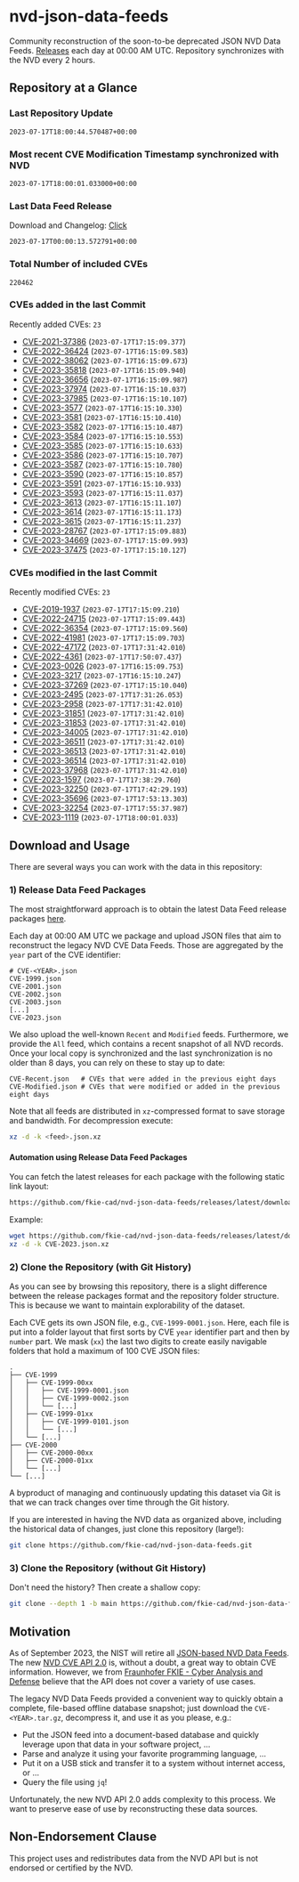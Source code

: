 # nvd-json-data-feeds

Community reconstruction of the soon-to-be deprecated JSON NVD Data Feeds. 
[Releases](https://github.com/fkie-cad/nvd-json-data-feeds/releases/latest) each day at 00:00 AM UTC.
Repository synchronizes with the NVD every 2 hours.

## Repository at a Glance

### Last Repository Update

```plain
2023-07-17T18:00:44.570487+00:00
```

### Most recent CVE Modification Timestamp synchronized with NVD

```plain
2023-07-17T18:00:01.033000+00:00
```

### Last Data Feed Release

Download and Changelog: [Click](https://github.com/fkie-cad/nvd-json-data-feeds/releases/latest)

```plain
2023-07-17T00:00:13.572791+00:00
```

### Total Number of included CVEs

```plain
220462
```

### CVEs added in the last Commit

Recently added CVEs: `23`

* [CVE-2021-37386](CVE-2021/CVE-2021-373xx/CVE-2021-37386.json) (`2023-07-17T17:15:09.377`)
* [CVE-2022-36424](CVE-2022/CVE-2022-364xx/CVE-2022-36424.json) (`2023-07-17T16:15:09.583`)
* [CVE-2022-38062](CVE-2022/CVE-2022-380xx/CVE-2022-38062.json) (`2023-07-17T16:15:09.673`)
* [CVE-2023-35818](CVE-2023/CVE-2023-358xx/CVE-2023-35818.json) (`2023-07-17T16:15:09.940`)
* [CVE-2023-36656](CVE-2023/CVE-2023-366xx/CVE-2023-36656.json) (`2023-07-17T16:15:09.987`)
* [CVE-2023-37974](CVE-2023/CVE-2023-379xx/CVE-2023-37974.json) (`2023-07-17T16:15:10.037`)
* [CVE-2023-37985](CVE-2023/CVE-2023-379xx/CVE-2023-37985.json) (`2023-07-17T16:15:10.107`)
* [CVE-2023-3577](CVE-2023/CVE-2023-35xx/CVE-2023-3577.json) (`2023-07-17T16:15:10.330`)
* [CVE-2023-3581](CVE-2023/CVE-2023-35xx/CVE-2023-3581.json) (`2023-07-17T16:15:10.410`)
* [CVE-2023-3582](CVE-2023/CVE-2023-35xx/CVE-2023-3582.json) (`2023-07-17T16:15:10.487`)
* [CVE-2023-3584](CVE-2023/CVE-2023-35xx/CVE-2023-3584.json) (`2023-07-17T16:15:10.553`)
* [CVE-2023-3585](CVE-2023/CVE-2023-35xx/CVE-2023-3585.json) (`2023-07-17T16:15:10.633`)
* [CVE-2023-3586](CVE-2023/CVE-2023-35xx/CVE-2023-3586.json) (`2023-07-17T16:15:10.707`)
* [CVE-2023-3587](CVE-2023/CVE-2023-35xx/CVE-2023-3587.json) (`2023-07-17T16:15:10.780`)
* [CVE-2023-3590](CVE-2023/CVE-2023-35xx/CVE-2023-3590.json) (`2023-07-17T16:15:10.857`)
* [CVE-2023-3591](CVE-2023/CVE-2023-35xx/CVE-2023-3591.json) (`2023-07-17T16:15:10.933`)
* [CVE-2023-3593](CVE-2023/CVE-2023-35xx/CVE-2023-3593.json) (`2023-07-17T16:15:11.037`)
* [CVE-2023-3613](CVE-2023/CVE-2023-36xx/CVE-2023-3613.json) (`2023-07-17T16:15:11.107`)
* [CVE-2023-3614](CVE-2023/CVE-2023-36xx/CVE-2023-3614.json) (`2023-07-17T16:15:11.173`)
* [CVE-2023-3615](CVE-2023/CVE-2023-36xx/CVE-2023-3615.json) (`2023-07-17T16:15:11.237`)
* [CVE-2023-28767](CVE-2023/CVE-2023-287xx/CVE-2023-28767.json) (`2023-07-17T17:15:09.883`)
* [CVE-2023-34669](CVE-2023/CVE-2023-346xx/CVE-2023-34669.json) (`2023-07-17T17:15:09.993`)
* [CVE-2023-37475](CVE-2023/CVE-2023-374xx/CVE-2023-37475.json) (`2023-07-17T17:15:10.127`)


### CVEs modified in the last Commit

Recently modified CVEs: `23`

* [CVE-2019-1937](CVE-2019/CVE-2019-19xx/CVE-2019-1937.json) (`2023-07-17T17:15:09.210`)
* [CVE-2022-24715](CVE-2022/CVE-2022-247xx/CVE-2022-24715.json) (`2023-07-17T17:15:09.443`)
* [CVE-2022-36354](CVE-2022/CVE-2022-363xx/CVE-2022-36354.json) (`2023-07-17T17:15:09.560`)
* [CVE-2022-41981](CVE-2022/CVE-2022-419xx/CVE-2022-41981.json) (`2023-07-17T17:15:09.703`)
* [CVE-2022-47172](CVE-2022/CVE-2022-471xx/CVE-2022-47172.json) (`2023-07-17T17:31:42.010`)
* [CVE-2022-4361](CVE-2022/CVE-2022-43xx/CVE-2022-4361.json) (`2023-07-17T17:50:07.437`)
* [CVE-2023-0026](CVE-2023/CVE-2023-00xx/CVE-2023-0026.json) (`2023-07-17T16:15:09.753`)
* [CVE-2023-3217](CVE-2023/CVE-2023-32xx/CVE-2023-3217.json) (`2023-07-17T16:15:10.247`)
* [CVE-2023-37269](CVE-2023/CVE-2023-372xx/CVE-2023-37269.json) (`2023-07-17T17:15:10.040`)
* [CVE-2023-2495](CVE-2023/CVE-2023-24xx/CVE-2023-2495.json) (`2023-07-17T17:31:26.053`)
* [CVE-2023-2958](CVE-2023/CVE-2023-29xx/CVE-2023-2958.json) (`2023-07-17T17:31:42.010`)
* [CVE-2023-31851](CVE-2023/CVE-2023-318xx/CVE-2023-31851.json) (`2023-07-17T17:31:42.010`)
* [CVE-2023-31853](CVE-2023/CVE-2023-318xx/CVE-2023-31853.json) (`2023-07-17T17:31:42.010`)
* [CVE-2023-34005](CVE-2023/CVE-2023-340xx/CVE-2023-34005.json) (`2023-07-17T17:31:42.010`)
* [CVE-2023-36511](CVE-2023/CVE-2023-365xx/CVE-2023-36511.json) (`2023-07-17T17:31:42.010`)
* [CVE-2023-36513](CVE-2023/CVE-2023-365xx/CVE-2023-36513.json) (`2023-07-17T17:31:42.010`)
* [CVE-2023-36514](CVE-2023/CVE-2023-365xx/CVE-2023-36514.json) (`2023-07-17T17:31:42.010`)
* [CVE-2023-37968](CVE-2023/CVE-2023-379xx/CVE-2023-37968.json) (`2023-07-17T17:31:42.010`)
* [CVE-2023-1597](CVE-2023/CVE-2023-15xx/CVE-2023-1597.json) (`2023-07-17T17:38:29.760`)
* [CVE-2023-32250](CVE-2023/CVE-2023-322xx/CVE-2023-32250.json) (`2023-07-17T17:42:29.193`)
* [CVE-2023-35696](CVE-2023/CVE-2023-356xx/CVE-2023-35696.json) (`2023-07-17T17:53:13.303`)
* [CVE-2023-32254](CVE-2023/CVE-2023-322xx/CVE-2023-32254.json) (`2023-07-17T17:55:37.987`)
* [CVE-2023-1119](CVE-2023/CVE-2023-11xx/CVE-2023-1119.json) (`2023-07-17T18:00:01.033`)


## Download and Usage

There are several ways you can work with the data in this repository:

### 1) Release Data Feed Packages

The most straightforward approach is to obtain the latest Data Feed release packages [here](https://github.com/fkie-cad/nvd-json-data-feeds/releases/latest).

Each day at 00:00 AM UTC we package and upload JSON files that aim to reconstruct the legacy NVD CVE Data Feeds.
Those are aggregated by the `year` part of the CVE identifier:

```
# CVE-<YEAR>.json
CVE-1999.json
CVE-2001.json
CVE-2002.json
CVE-2003.json
[...]
CVE-2023.json
```

We also upload the well-known `Recent` and `Modified` feeds.
Furthermore, we provide the `All` feed, which contains a recent snapshot of all NVD records.
Once your local copy is synchronized and the last synchronization is no older than 8 days, you can rely on these to stay up to date:

```plain
CVE-Recent.json   # CVEs that were added in the previous eight days
CVE-Modified.json # CVEs that were modified or added in the previous eight days
```

Note that all feeds are distributed in `xz`-compressed format to save storage and bandwidth.
For decompression execute:

```sh
xz -d -k <feed>.json.xz
```


#### Automation using Release Data Feed Packages

You can fetch the latest releases for each package with the following static link layout:

```sh
https://github.com/fkie-cad/nvd-json-data-feeds/releases/latest/download/CVE-<YEAR>.json.xz
```

Example:

```sh
wget https://github.com/fkie-cad/nvd-json-data-feeds/releases/latest/download/CVE-2023.json.xz
xz -d -k CVE-2023.json.xz
```

### 2) Clone the Repository (with Git History)

As you can see by browsing this repository, there is a slight difference between the release packages format and the repository folder structure.
This is because we want to maintain explorability of the dataset.

Each CVE gets its own JSON file, e.g., `CVE-1999-0001.json`.
Here, each file is put into a folder layout that first sorts by CVE `year` identifier part and then by `number` part.
We mask (`xx`) the last two digits to create easily navigable folders that hold a maximum of 100 CVE JSON files:

```plain
.
├── CVE-1999
│   ├── CVE-1999-00xx
│   │   ├── CVE-1999-0001.json
│   │   ├── CVE-1999-0002.json
│   │   └── [...]
│   ├── CVE-1999-01xx
│   │   ├── CVE-1999-0101.json
│   │   └── [...]
│   └── [...]
├── CVE-2000
│   ├── CVE-2000-00xx
│   ├── CVE-2000-01xx
│   └── [...]
└── [...]
```

A byproduct of managing and continuously updating this dataset via Git is that we can track changes over time through the Git history.

If you are interested in having the NVD data as organized above, including the historical data of changes, just clone this repository (large!):

```sh
git clone https://github.com/fkie-cad/nvd-json-data-feeds.git
```

### 3) Clone the Repository (without Git History)

Don't need the history? Then create a shallow copy:

```sh
git clone --depth 1 -b main https://github.com/fkie-cad/nvd-json-data-feeds.git
```

## Motivation

As of September 2023, the NIST will retire all [JSON-based NVD Data Feeds](https://nvd.nist.gov/vuln/data-feeds#divRetirementBanner-1).
The new [NVD CVE API 2.0](https://nvd.nist.gov/developers/vulnerabilities) is, without a doubt, a great way to obtain CVE information.
However, we from [Fraunhofer FKIE - Cyber Analysis and Defense](https://www.fkie.fraunhofer.de/en/departments/cad.html) believe that the API does not cover a variety of use cases.

The legacy NVD Data Feeds provided a convenient way to quickly obtain a complete, file-based offline database snapshot; just download the `CVE-<YEAR>.tar.gz`, decompress it, and use it as you please, e.g.:

* Put the JSON feed into a document-based database and quickly leverage upon that data in your software project, ...
* Parse and analyze it using your favorite programming language, ...
* Put it on a USB stick and transfer it to a system without internet access, or ...
* Query the file using `jq`!

Unfortunately, the new NVD API 2.0 adds complexity to this process.
We want to preserve ease of use by reconstructing these data sources.

## Non-Endorsement Clause

This project uses and redistributes data from the NVD API but is not endorsed or certified by the NVD.